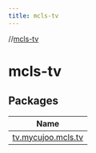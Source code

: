 ```yaml
---
title: mcls-tv
---
```

//[mcls-tv](index.html)



# mcls-tv



## Packages


| Name |
|---|
| [tv.mycujoo.mcls.tv](mcls-tv/tv.mycujoo.mcls.tv/index.html) |

